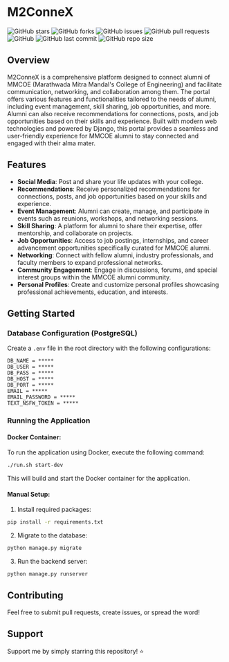 # M2ConneX


![GitHub stars](https://img.shields.io/github/stars/NotShrirang/M2ConneX?style=social)
![GitHub forks](https://img.shields.io/github/forks/NotShrirang/M2ConneX?style=social)
![GitHub issues](https://img.shields.io/github/issues/NotShrirang/M2ConneX)
![GitHub pull requests](https://img.shields.io/github/issues-pr/NotShrirang/M2ConneX)
![GitHub](https://img.shields.io/github/license/NotShrirang/M2ConneX)
![GitHub last commit](https://img.shields.io/github/last-commit/NotShrirang/M2ConneX)
![GitHub repo size](https://img.shields.io/github/repo-size/NotShrirang/M2ConneX)

## Overview

M2ConneX is a comprehensive platform designed to connect alumni of MMCOE (Marathwada Mitra Mandal's College of Engineering) and facilitate communication, networking, and collaboration among them. The portal offers various features and functionalities tailored to the needs of alumni, including event management, skill sharing, job opportunities, and more. Alumni can also receive recommendations for connections, posts, and job opportunities based on their skills and experience. Built with modern web technologies and powered by Django, this portal provides a seamless and user-friendly experience for MMCOE alumni to stay connected and engaged with their alma mater.

## Features

- **Social Media**: Post and share your life updates with your college.
- **Recommendations**: Receive personalized recommendations for connections, posts, and job opportunities based on your skills and experience.
- **Event Management**: Alumni can create, manage, and participate in events such as reunions, workshops, and networking sessions.
- **Skill Sharing**: A platform for alumni to share their expertise, offer mentorship, and collaborate on projects.
- **Job Opportunities**: Access to job postings, internships, and career advancement opportunities specifically curated for MMCOE alumni.
- **Networking**: Connect with fellow alumni, industry professionals, and faculty members to expand professional networks.
- **Community Engagement**: Engage in discussions, forums, and special interest groups within the MMCOE alumni community.
- **Personal Profiles**: Create and customize personal profiles showcasing professional achievements, education, and interests.

## Getting Started

### Database Configuration (PostgreSQL)

Create a `.env` file in the root directory with the following configurations:
```
DB_NAME = *****
DB_USER = *****
DB_PASS = *****
DB_HOST = *****
DB_PORT = *****
EMAIL = *****
EMAIL_PASSWORD = *****
TEXT_NSFW_TOKEN = *****
```


### Running the Application

#### Docker Container:

To run the application using Docker, execute the following command:

```bash
./run.sh start-dev
```

This will build and start the Docker container for the application.

#### Manual Setup:

1. Install required packages:

```bash
pip install -r requirements.txt
```

2. Migrate to the database:
```bash
python manage.py migrate
```

3. Run the backend server:
```bash
python manage.py runserver
```

## Contributing
Feel free to submit pull requests, create issues, or spread the word!

## Support
Support me by simply starring this repository! ⭐

